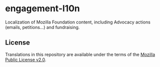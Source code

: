 # engagement-l10n

Localization of Mozilla Foundation content, including Advocacy actions (emails, petitions…) and fundraising.

## License
Translations in this repository are available under the terms of the [Mozilla Public License v2.0](http://www.mozilla.org/MPL/2.0/).
